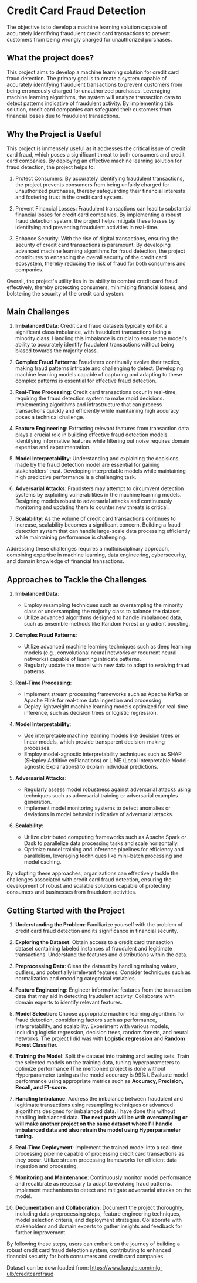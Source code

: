 # Credit Card Fraud Detection
The objective is to develop a machine learning solution capable of accurately identifying fraudulent credit card transactions to prevent customers from being wrongly charged for unauthorized purchases.

## What the project does?
This project aims to develop a machine learning solution for credit card fraud detection. The primary goal is to create a system capable of accurately identifying fraudulent transactions to prevent customers from being erroneously charged for unauthorized purchases. Leveraging machine learning algorithms, the system will analyze transaction data to detect patterns indicative of fraudulent activity. By implementing this solution, credit card companies can safeguard their customers from financial losses due to fraudulent transactions.

## Why the Project is Useful

This project is immensely useful as it addresses the critical issue of credit card fraud, which poses a significant threat to both consumers and credit card companies. By deploying an effective machine learning solution for fraud detection, the project helps to:

1. Protect Consumers: By accurately identifying fraudulent transactions, the project prevents consumers from being unfairly charged for unauthorized purchases, thereby safeguarding their financial interests and fostering trust in the credit card system.

2. Prevent Financial Losses: Fraudulent transactions can lead to substantial financial losses for credit card companies. By implementing a robust fraud detection system, the project helps mitigate these losses by identifying and preventing fraudulent activities in real-time.

3. Enhance Security: With the rise of digital transactions, ensuring the security of credit card transactions is paramount. By developing advanced machine learning algorithms for fraud detection, the project contributes to enhancing the overall security of the credit card ecosystem, thereby reducing the risk of fraud for both consumers and companies.

Overall, the project's utility lies in its ability to combat credit card fraud effectively, thereby protecting consumers, minimizing financial losses, and bolstering the security of the credit card system.

## Main Challenges

1. **Imbalanced Data**: Credit card fraud datasets typically exhibit a significant class imbalance, with fraudulent transactions being a minority class. Handling this imbalance is crucial to ensure the model's ability to accurately identify fraudulent transactions without being biased towards the majority class.

2. **Complex Fraud Patterns**: Fraudsters continually evolve their tactics, making fraud patterns intricate and challenging to detect. Developing machine learning models capable of capturing and adapting to these complex patterns is essential for effective fraud detection.

3. **Real-Time Processing**: Credit card transactions occur in real-time, requiring the fraud detection system to make rapid decisions. Implementing algorithms and infrastructure that can process transactions quickly and efficiently while maintaining high accuracy poses a technical challenge.

4. **Feature Engineering**: Extracting relevant features from transaction data plays a crucial role in building effective fraud detection models. Identifying informative features while filtering out noise requires domain expertise and experimentation.

5. **Model Interpretability**: Understanding and explaining the decisions made by the fraud detection model are essential for gaining stakeholders' trust. Developing interpretable models while maintaining high predictive performance is a challenging task.

6. **Adversarial Attacks**: Fraudsters may attempt to circumvent detection systems by exploiting vulnerabilities in the machine learning models. Designing models robust to adversarial attacks and continuously monitoring and updating them to counter new threats is critical.

7. **Scalability**: As the volume of credit card transactions continues to increase, scalability becomes a significant concern. Building a fraud detection system that can handle large-scale data processing efficiently while maintaining performance is challenging.

Addressing these challenges requires a multidisciplinary approach, combining expertise in machine learning, data engineering, cybersecurity, and domain knowledge of financial transactions.

## Approaches to Tackle the Challenges

1. **Imbalanced Data**:
   - Employ resampling techniques such as oversampling the minority class or undersampling the majority class to balance the dataset.
   - Utilize advanced algorithms designed to handle imbalanced data, such as ensemble methods like Random Forest or gradient boosting.

2. **Complex Fraud Patterns**:
   - Utilize advanced machine learning techniques such as deep learning models (e.g., convolutional neural networks or recurrent neural networks) capable of learning intricate patterns.
   - Regularly update the model with new data to adapt to evolving fraud patterns.

3. **Real-Time Processing**:
   - Implement stream processing frameworks such as Apache Kafka or Apache Flink for real-time data ingestion and processing.
   - Deploy lightweight machine learning models optimized for real-time inference, such as decision trees or logistic regression.

4. **Model Interpretability**:
   - Use interpretable machine learning models like decision trees or linear models, which provide transparent decision-making processes.
   - Employ model-agnostic interpretability techniques such as SHAP (SHapley Additive exPlanations) or LIME (Local Interpretable Model-agnostic Explanations) to explain individual predictions.

5. **Adversarial Attacks**:
   - Regularly assess model robustness against adversarial attacks using techniques such as adversarial training or adversarial examples generation.
   - Implement model monitoring systems to detect anomalies or deviations in model behavior indicative of adversarial attacks.

6. **Scalability**:
   - Utilize distributed computing frameworks such as Apache Spark or Dask to parallelize data processing tasks and scale horizontally.
   - Optimize model training and inference pipelines for efficiency and parallelism, leveraging techniques like mini-batch processing and model caching.

By adopting these approaches, organizations can effectively tackle the challenges associated with credit card fraud detection, ensuring the development of robust and scalable solutions capable of protecting consumers and businesses from fraudulent activities.

## Getting Started with the Project

1. **Understanding the Problem**: Familiarize yourself with the problem of credit card fraud detection and its significance in financial security.

2. **Exploring the Dataset**: Obtain access to a credit card transaction dataset containing labeled instances of fraudulent and legitimate transactions. Understand the features and distributions within the data.

3. **Preprocessing Data**: Clean the dataset by handling missing values, outliers, and potentially irrelevant features. Consider techniques such as normalization and encoding categorical variables.

4. **Feature Engineering**: Engineer informative features from the transaction data that may aid in detecting fraudulent activity. Collaborate with domain experts to identify relevant features.

5. **Model Selection**: Choose appropriate machine learning algorithms for fraud detection, considering factors such as performance, interpretability, and scalability. Experiment with various models, including logistic regression, decision trees, random forests, and neural networks. The project I did was with **Logistic regression** and **Random Forest Classifier.**

6. **Training the Model**: Split the dataset into training and testing sets. Train the selected models on the training data, tuning hyperparameters to optimize performance (The mentioned project is done without Hyperparameter tuning as the model accuracy is 99%). Evaluate model performance using appropriate metrics such as **Accuracy, Precision, Recall, and F1-score.**

7. **Handling Imbalance**: Address the imbalance between fraudulent and legitimate transactions using resampling techniques or advanced algorithms designed for imbalanced data. I have done this without handling imbalanced data. **The next push will be with oversampling or will make another project on the same dataset where I'll handle imbalanced data and also retrain the model using Hyperparameter tuning.**

8. **Real-Time Deployment**: Implement the trained model into a real-time processing pipeline capable of processing credit card transactions as they occur. Utilize stream processing frameworks for efficient data ingestion and processing.

9. **Monitoring and Maintenance**: Continuously monitor model performance and recalibrate as necessary to adapt to evolving fraud patterns. Implement mechanisms to detect and mitigate adversarial attacks on the model.

10. **Documentation and Collaboration**: Document the project thoroughly, including data preprocessing steps, feature engineering techniques, model selection criteria, and deployment strategies. Collaborate with stakeholders and domain experts to gather insights and feedback for further improvement.

By following these steps, users can embark on the journey of building a robust credit card fraud detection system, contributing to enhanced financial security for both consumers and credit card companies.

Dataset can be downloaded from: https://www.kaggle.com/mlg-ulb/creditcardfraud
